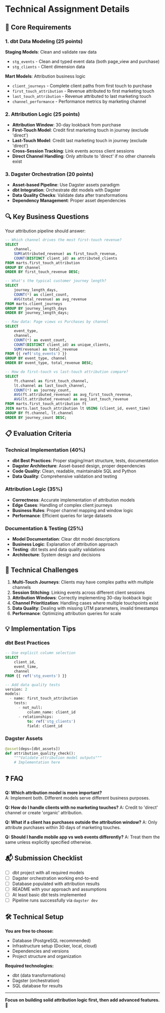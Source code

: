 # Technical Assignment Details

## 🎯 Core Requirements

### 1. dbt Data Modeling (25 points)

**Staging Models**: Clean and validate raw data
- `stg_events` - Clean and typed event data (both page_view and purchase)
- `stg_clients` - Client dimension data

**Mart Models**: Attribution business logic
- `client_journeys` - Complete client paths from first touch to purchase
- `first_touch_attribution` - Revenue attributed to first marketing touch
- `last_touch_attribution` - Revenue attributed to last marketing touch  
- `channel_performance` - Performance metrics by marketing channel

### 2. Attribution Logic (25 points)
- **Attribution Window**: 30-day lookback from purchase
- **First-Touch Model**: Credit first marketing touch in journey (exclude 'direct')
- **Last-Touch Model**: Credit last marketing touch in journey (exclude 'direct')  
- **Cross-Session Tracking**: Link events across client sessions
- **Direct Channel Handling**: Only attribute to 'direct' if no other channels exist

### 3. Dagster Orchestration (20 points)
- **Asset-based Pipeline**: Use Dagster assets paradigm
- **dbt Integration**: Orchestrate dbt models with Dagster
- **Data Quality Checks**: Validate data after transformations
- **Dependency Management**: Proper asset dependencies

## 🔍 Key Business Questions

Your attribution pipeline should answer:

```sql
-- Which channel drives the most first-touch revenue?
SELECT 
    channel,
    SUM(attributed_revenue) as first_touch_revenue,
    COUNT(DISTINCT client_id) as attributed_clients
FROM marts.first_touch_attribution 
GROUP BY channel 
ORDER BY first_touch_revenue DESC;

-- What's the typical customer journey length?
SELECT 
    journey_length_days,
    COUNT(*) as client_count,
    AVG(total_revenue) as avg_revenue
FROM marts.client_journeys 
GROUP BY journey_length_days
ORDER BY journey_length_days;

-- Raw data: Page views vs Purchases by channel
SELECT 
    event_type,
    channel,
    COUNT(*) as event_count,
    COUNT(DISTINCT client_id) as unique_clients,
    SUM(revenue) as total_revenue
FROM {{ ref('stg_events') }}
GROUP BY event_type, channel
ORDER BY event_type, total_revenue DESC;

-- How do first-touch vs last-touch attribution compare?
SELECT 
    ft.channel as first_touch_channel,
    lt.channel as last_touch_channel,
    COUNT(*) as journey_count,
    AVG(ft.attributed_revenue) as avg_first_touch_revenue,
    AVG(lt.attributed_revenue) as avg_last_touch_revenue
FROM marts.first_touch_attribution ft
JOIN marts.last_touch_attribution lt USING (client_id, event_time)
GROUP BY ft.channel, lt.channel
ORDER BY journey_count DESC;
```

## 📋 Evaluation Criteria

### Technical Implementation (40%)
- **dbt Best Practices**: Proper staging/mart structure, tests, documentation
- **Dagster Architecture**: Asset-based design, proper dependencies
- **Code Quality**: Clean, readable, maintainable SQL and Python
- **Data Quality**: Comprehensive validation and testing

### Attribution Logic (35%)
- **Correctness**: Accurate implementation of attribution models
- **Edge Cases**: Handling of complex client journeys  
- **Business Rules**: Proper channel mapping and window logic
- **Performance**: Efficient queries for large datasets

### Documentation & Testing (25%)
- **Model Documentation**: Clear dbt model descriptions
- **Business Logic**: Explanation of attribution approach
- **Testing**: dbt tests and data quality validations
- **Architecture**: System design and decisions

## 🚨 Technical Challenges

1. **Multi-Touch Journeys**: Clients may have complex paths with multiple channels
2. **Session Stitching**: Linking events across different client sessions
3. **Attribution Windows**: Correctly implementing 30-day lookback logic  
4. **Channel Prioritization**: Handling cases where multiple touchpoints exist
5. **Data Quality**: Dealing with missing UTM parameters, invalid timestamps
6. **Performance**: Optimizing attribution queries for scale

## 💡 Implementation Tips

### dbt Best Practices
```sql
-- Use explicit column selection
SELECT 
    client_id,
    event_time,
    channel
FROM {{ ref('stg_events') }}

-- Add data quality tests
version: 2
models:
  - name: first_touch_attribution
    tests:
      - not_null:
          column_name: client_id
      - relationships:
          to: ref('stg_clients')
          field: client_id
```

### Dagster Assets
```python
@asset(deps=[dbt_assets])
def attribution_quality_check():
    """Validate attribution model outputs"""
    # Implementation here
```

## ❓ FAQ

**Q: Which attribution model is more important?**  
A: Implement both. Different models serve different business purposes.

**Q: How do I handle clients with no marketing touches?**
A: Credit to 'direct' channel or create 'organic' attribution.

**Q: What if a client has purchases outside the attribution window?**
A: Only attribute purchases within 30 days of marketing touches.

**Q: Should I handle mobile app vs web events differently?**
A: Treat them the same unless explicitly specified otherwise.

## 📬 Submission Checklist

- [ ] dbt project with all required models
- [ ] Dagster orchestration working end-to-end  
- [ ] Database populated with attribution results
- [ ] README with your approach and assumptions
- [ ] At least basic dbt tests implemented
- [ ] Pipeline runs successfully via `dagster dev`

## 🛠 Technical Setup

**You are free to choose:**
- Database (PostgreSQL recommended)
- Infrastructure setup (Docker, local, cloud)
- Dependencies and versions
- Project structure and organization

**Required technologies:**
- dbt (data transformations)
- Dagster (orchestration)
- SQL database for results

---

**Focus on building solid attribution logic first, then add advanced features. 🚀**
